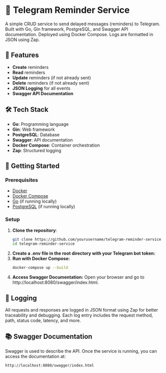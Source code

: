 # 📅 Telegram Reminder Service

A simple CRUD service to send delayed messages (reminders) to Telegram. Built with Go, Gin framework, PostgreSQL, and Swagger API documentation. Deployed using Docker Compose. Logs are formatted in JSON using Zap.

## 🌟 Features

- **Create** reminders
- **Read** reminders
- **Update** reminders (if not already sent)
- **Delete** reminders (if not already sent)
- **JSON Logging** for all events
- **Swagger API Documentation**

## 🛠️ Tech Stack

- **Go**: Programming language
- **Gin**: Web framework
- **PostgreSQL**: Database
- **Swagger**: API documentation
- **Docker Compose**: Container orchestration
- **Zap**: Structured logging

## 🚀 Getting Started

### Prerequisites

- [Docker](https://www.docker.com/)
- [Docker Compose](https://docs.docker.com/compose/)
- [Go](https://golang.org/) (if running locally)
- [PostgreSQL](https://www.postgresql.org/) (if running locally)

### Setup
1. **Clone the repository**:
   ```sh
   git clone https://github.com/yourusername/telegram-reminder-service.git
   cd telegram-reminder-service
   ```
2. **Create a .env file in the root directory with your Telegram bot token:**
3. **Run with Docker Compose:**
   ```sh
   docker-compose up --build
   ```
4. **Access Swagger Documentation:**
   Open your browser and go to http://localhost:8080/swagger/index.html.
   
## 📝 Logging
All requests and responses are logged in JSON format using Zap for better traceability and debugging. Each log entry includes the request method, path, status code, latency, and more.

## 📚 Swagger Documentation
Swagger is used to describe the API. Once the service is running, you can access the documentation at:
```sh
http://localhost:8080/swagger/index.html
```
